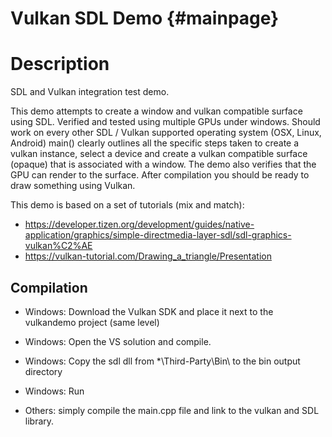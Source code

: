 Vulkan SDL Demo {#mainpage}
=======================

# Description

SDL and Vulkan integration test demo.

This demo attempts to create a window and vulkan compatible surface using SDL.
Verified and tested using multiple GPUs under windows.
Should work on every other SDL / Vulkan supported operating system (OSX, Linux, Android)
main() clearly outlines all the specific steps taken to create a vulkan instance, select a device and create a vulkan compatible surface (opaque) that is associated with a window. The demo also verifies that the GPU can render to the surface.
After compilation you should be ready to draw something using Vulkan.

This demo is based on a set of tutorials (mix and match):

- https://developer.tizen.org/development/guides/native-application/graphics/simple-directmedia-layer-sdl/sdl-graphics-vulkan%C2%AE
- https://vulkan-tutorial.com/Drawing_a_triangle/Presentation

## Compilation

- Windows: Download the Vulkan SDK and place it next to the vulkandemo project (same level)
- Windows: Open the VS solution and compile.
- Windows: Copy the sdl dll from *\Third-Party\Bin\ to the bin output directory
- Windows: Run

- Others: simply compile the main.cpp file and link to the vulkan and SDL library.